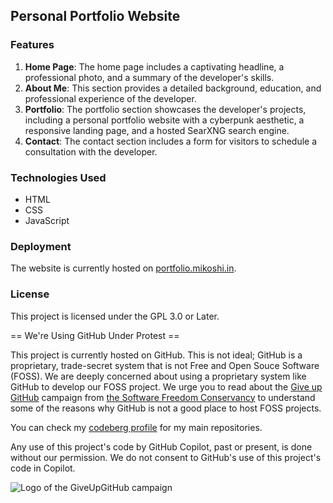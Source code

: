 ## Personal Portfolio Website
### Features

1. **Home Page**: The home page includes a captivating headline, a professional photo, and a summary of the developer's skills.
2. **About Me**: This section provides a detailed background, education, and professional experience of the developer.
3. **Portfolio**: The portfolio section showcases the developer's projects, including a personal portfolio website with a cyberpunk aesthetic, a responsive landing page, and a hosted SearXNG search engine.
4. **Contact**: The contact section includes a form for visitors to schedule a consultation with the developer.

### Technologies Used

- HTML
- CSS
- JavaScript

### Deployment

The website is currently hosted on [portfolio.mikoshi.in](https://portfolio.mikoshi.in).

### License
This project is licensed under the GPL 3.0 or Later.

== We're Using GitHub Under Protest ==

This project is currently hosted on GitHub.  This is not ideal; GitHub is a
proprietary, trade-secret system that is not Free and Open Souce Software
(FOSS).  We are deeply concerned about using a proprietary system like GitHub
to develop our FOSS project. We urge you to read about the
[Give up GitHub](https://GiveUpGitHub.org) campaign from
[the Software Freedom Conservancy](https://sfconservancy.org) to understand
some of the reasons why GitHub is not a good place to host FOSS projects.

You can check my [codeberg profile](https://codeberg.org/datagonerogue) for my main repositories.

Any use of this project's code by GitHub Copilot, past or present, is done
without our permission.  We do not consent to GitHub's use of this project's
code in Copilot.

![Logo of the GiveUpGitHub campaign](https://sfconservancy.org/static/img/GiveUpGitHub.png)

